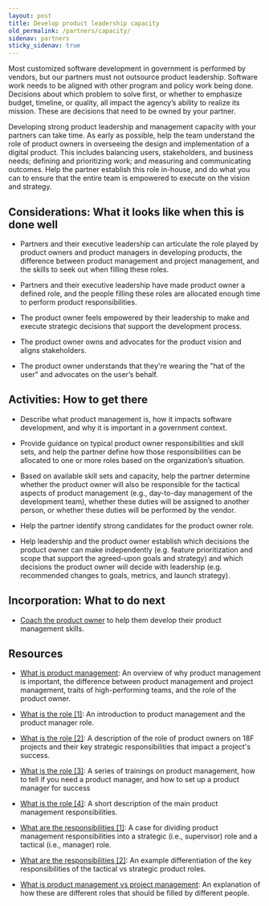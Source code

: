 ```yaml
---
layout: post
title: Develop product leadership capacity
old_permalink: /partners/capacity/
sidenav: partners
sticky_sidenav: true
---
```


Most customized software development in government is performed by vendors, but our partners must not outsource product leadership. Software work needs to be aligned with other program and policy work being done. Decisions about which problem to solve first, or whether to emphasize budget, timeline, or quality, all impact the agency’s ability to realize its mission. These are decisions that need to be owned by your partner.

Developing strong product leadership and management capacity with your partners can take time. As early as possible, help the team understand the role of product owners in overseeing the design and implementation of a digital product. This includes balancing users, stakeholders, and business needs; defining and prioritizing work; and measuring and communicating outcomes. Help the partner establish this role in-house, and do what you can to ensure that the entire team is empowered to execute on the vision and strategy.

## Considerations: What it looks like when this is done well

- Partners and their executive leadership can articulate the role played by product owners and product managers in developing products, the difference between product management and project management, and the skills to seek out when filling these roles.

- Partners and their executive leadership have made product owner a defined role, and the people filling these roles are allocated enough time to perform product responsibilities.

- The product owner feels empowered by their leadership to make and execute strategic decisions that support the development process.

- The product owner owns and advocates for the product vision and aligns stakeholders.

- The product owner understands that they're wearing the "hat of the user" and advocates on the user’s behalf.

## Activities: How to get there

- Describe what product management is, how it impacts software development, and why it is important in a government context.

- Provide guidance on typical product owner responsibilities and skill sets, and help the partner define how those responsibilities can be allocated to one or more roles based on the organization’s situation.

- Based on available skill sets and capacity, help the partner determine whether the product owner will also be responsible for the tactical aspects of product management (e.g., day-to-day management of the development team), whether these duties will be assigned to another person, or whether these duties will be performed by the vendor.

- Help the partner identify strong candidates for the product owner role.

- Help leadership and the product owner establish which decisions the product owner can make independently (e.g. feature prioritization and scope that support the agreed-upon goals and strategy) and which decisions the product owner will decide with leadership (e.g. recommended changes to goals, metrics, and launch strategy).

## Incorporation: What to do next

- [Coach the product owner]({{site.baseurl}}/partners/coach/) to help them develop their product management skills.

## Resources

- [What is product management](https://github.com/18F/CAMD-resources/blob/master/Week%201_%20People%20and%20Process.pdf): An overview of why product management is important, the difference between product management and project management, traits of high-performing teams, and the role of the product owner.

- [What is the role [1]](https://docs.google.com/presentation/d/11BJruGCyGBTM6ErrwZopKHfPsm2sr7-sjhst91dMz3Q/edit#slide=id.g25a3797646_0_404): An introduction to product management and the product manager role.

- [What is the role [2]](https://18f.gsa.gov/2018/04/17/so-youre-a-product-owner/): A description of the role of product owners on 18F projects and their key strategic responsibilities that impact a project's success.

- [What is the role [3]](https://drive.google.com/drive/folders/0BzZVmD5fX0bwNWFoSnpSQVdYQ2c): A series of trainings on product management, how to tell if you need a product manager, and how to set up a product manager for success

- [What is the role [4]](https://docs.google.com/document/d/1DLly2B1_WdKYfQVVleQgSh-Xc31q6j92fP3KOJNlpIc/edit): A short description of the main product management responsibilities.

- [What are the responsibilities [1]](https://docs.google.com/document/d/1YJYFlUte6hbhSoDRRjdZEUZDwydn2XBfF1bywnNV7CE/edit): A case for dividing product management responsibilities into a strategic (i.e., supervisor) role and a tactical (i.e., manager) role.

- [What are the responsibilities [2]](https://docs.google.com/document/d/1HdUoKIuA8xj-lYC1h8BlIFUX5sOtUV_PrKAT90lLitg/edit#heading=h.kxj9srha1axg): An example differentiation of the key responsibilities of the tactical vs strategic product roles.

- [What is product management vs project management](https://www.mindtheproduct.com/product-management-not-responsible-project-management/): An explanation of how these are different roles that should be filled by different people.
